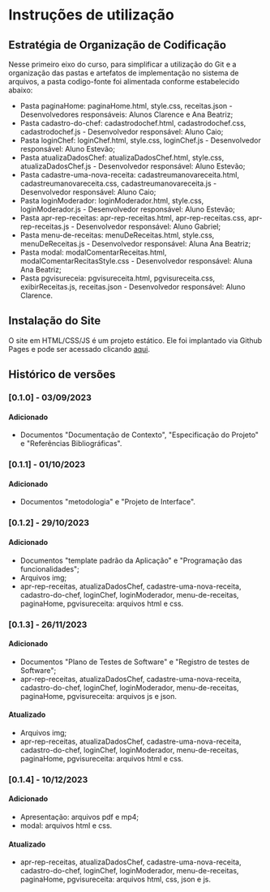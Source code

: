 # Instruções de utilização

## Estratégia de Organização de Codificação 

Nesse primeiro eixo do curso, para simplificar a utilização do Git e a organização das pastas e artefatos de implementação no sistema de arquivos, a pasta codigo-fonte foi alimentada conforme estabelecido abaixo:
- Pasta paginaHome: paginaHome.html, style.css, receitas.json - Desenvolvedores responsáveis: Alunos Clarence e Ana Beatriz;
- Pasta cadastro-do-chef: cadastrodochef.html, cadastrodochef.css, cadastrodochef.js - Desenvolvedor responsável: Aluno Caio;
- Pasta loginChef: loginChef.html, style.css, loginChef.js - Desenvolvedor responsável: Aluno Estevão;
- Pasta atualizaDadosChef: atualizaDadosChef.html, style.css, atualizaDadosChef.js - Desenvolvedor responsável: Aluno Estevão;
- Pasta cadastre-uma-nova-receita: cadastreumanovareceita.html, cadastreumanovareceita.css, cadastreumanovareceita.js - Desenvolvedor responsável: Aluno Caio;
- Pasta loginModerador: loginModerador.html, style.css, loginModerador.js - Desenvolvedor responsável: Aluno Estevão;
- Pasta apr-rep-receitas: apr-rep-receitas.html, apr-rep-receitas.css, apr-rep-receitas.js - Desenvolvedor responsável: Aluno Gabriel;
- Pasta menu-de-receitas: menuDeReceitas.html, style.css, menuDeReceitas.js - Desenvolvedor responsável: Aluna Ana Beatriz;
- Pasta modal: modalComentarReceitas.html, modalComentarRecitasStyle.css - Desenvolvedor responsável: Aluna Ana Beatriz;
- Pasta pgvisureceia: pgvisureceita.html, pgvisureceita.css, exibirReceitas.js, receitas.json - Desenvolvedor responsável: Aluno Clarence.

## Instalação do Site

O site em HTML/CSS/JS é um projeto estático. Ele foi implantado via Github Pages e pode ser acessado clicando [aqui](https://icei-puc-minas-pmv-ads.github.io/pmv-ads-2023-2-e1-proj-web-t2-projeto_start_na_cozinha_g4/codigo-fonte/paginaHome/paginaHome.html).

## Histórico de versões

### [0.1.0] - 03/09/2023
#### Adicionado
- Documentos "Documentação de Contexto", "Especificação do Projeto" e "Referências Bibliográficas".

### [0.1.1] - 01/10/2023
#### Adicionado
- Documentos "metodologia" e "Projeto de Interface".

### [0.1.2] - 29/10/2023
#### Adicionado
- Documentos "template padrão da Aplicação" e "Programação das funcionalidades";
- Arquivos img;
- apr-rep-receitas, atualizaDadosChef, cadastre-uma-nova-receita, cadastro-do-chef, loginChef, loginModerador, menu-de-receitas, paginaHome, pgvisureceita: arquivos html e css.

### [0.1.3] - 26/11/2023
#### Adicionado
- Documentos "Plano de Testes de Software" e "Registro de testes de Software";
- apr-rep-receitas, atualizaDadosChef, cadastre-uma-nova-receita, cadastro-do-chef, loginChef, loginModerador, menu-de-receitas, paginaHome, pgvisureceita: arquivos js e json.
#### Atualizado
- Arquivos img;
- apr-rep-receitas, atualizaDadosChef, cadastre-uma-nova-receita, cadastro-do-chef, loginChef, loginModerador, menu-de-receitas, paginaHome, pgvisureceita: arquivos html e css.

### [0.1.4] - 10/12/2023
#### Adicionado
- Apresentação: arquivos pdf e mp4;
- modal: arquivos html e css.
#### Atualizado
- apr-rep-receitas, atualizaDadosChef, cadastre-uma-nova-receita, cadastro-do-chef, loginChef, loginModerador, menu-de-receitas, paginaHome, pgvisureceita: arquivos html, css, json e js.
